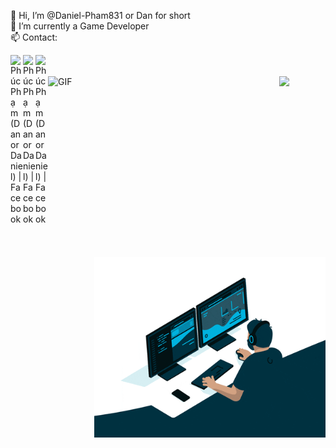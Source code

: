 👋 Hi, I’m @Daniel-Pham831 or Dan for short
<br/>👀 I’m currently a Game Developer
<br/>📫 Contact:

<!--END_SECTION:waka-->
<a href="https://www.facebook.com/horizon.pisces/">
  <img align="left" width="20px" alt="Phúc Phạm (Dan or Daniel) | Facebook" src="https://img.icons8.com/doodle/48/000000/facebook-new.png"/>
</a>

<a href="https://www.youtube.com/channel/UCvrv5d9RL2aJFzRdoryjY8g">
  <img align="left" width="20px" alt="Phúc Phạm (Dan or Daniel) | Facebook" src="https://img.icons8.com/fluency/344/youtube-play.png"/>
</a>

<a href="phamphuc0603@gmail.com">
  <img align="left" width="20px" alt="Phúc Phạm (Dan or Daniel) | Facebook" src="https://img.icons8.com/color/344/gmail-new.png"/>
</a>



<br />
<br />


  <img src="https://github-readme-stats.vercel.app/api?username=Daniel-Pham831&show_icons=true&theme=radical&include_all_commits=true&count_private=true">


<img align="left" alt="GIF" src="https://github.com/Gapur/Gapur/blob/master/coding.gif?raw=true" width="370" height="289" />
<img align="right" alt="GIF" src="https://github.com/Daniel-Pham831/Daniel-Pham831/blob/main/giphy.gif?raw=true" width="370" height="289" />

